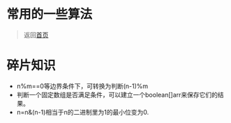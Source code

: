 # 常用的一些算法

>返回[首页](https://github.com/1364354238/zxd.github.io)


# 碎片知识

- n%m==0等边界条件下，可转换为判断(n-1)%m
- 判断一个固定数组是否满足条件，可以建立一个boolean[]arr来保存它们的结果。
- n=n&(n-1)相当于n的二进制里为1的最小位变为0.

